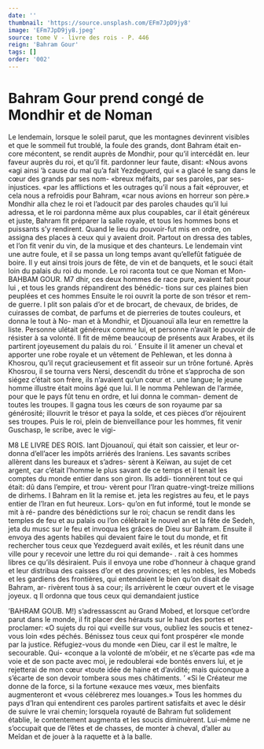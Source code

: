 ```yaml
---
date: ''
thumbnail: 'https://source.unsplash.com/EFm7JpD9jy8'
image: 'EFm7JpD9jy8.jpeg'
source: tome V - livre des rois - P. 446
reign: 'Bahram Gour'
tags: []
order: '002'
---
```


# Bahram Gour prend congé de Mondhir et de Noman

Le lendemain, lorsque le soleil parut, que les montagnes devinrent visibles et que le sommeil fut troublé, la foule des grands, dont Bahram était en-
core mécontent, se rendit auprès de Mondhir, pour qu’il intercédât en. leur faveur auprès du roi, et
qu’il fit. pardonner leur faute, disant: «Nous avons «agi ainsi ’à cause du mal qu’a fait Yezdeguerd, qui
« a glacé le sang dans le cœur des grands par ses nom- «breux méfaits, par ses paroles, par ses-injustices. «par les afflictions et les outrages qu’il nous a fait «éprouver, et cela nous a refroidis pour Bahram, «car nous avions en horreur son père.» Mondhir alla chez le roi et l’adoucit par des paroles chaudes qu’il lui adressa, et le roi pardonna même aux plus coupables, car il était généreux et juste,
Bahram fit préparer la salle royale, et tous les hommes bons et puissants s’y rendirent. Quand le lieu du pouvoir-fut mis en ordre, on assigna des places à ceux qui y avaient droit. Partout on dressa des tables, et l’on fit venir du vin, de la musique et des chanteurs. Le lendemain vint une autre foule, et il se passa un long temps avant qu’ellefût fatiguée
de boire. Il y eut ainsi trois jours de fête, de vin et de banquets, et le souci était loin du palais du roi
du monde. Le roi raconta tout ce que Noman et Mon-
BAHBAM GOUR. M7 dhir, ces deux hommes de race pure, avaient fait
pour lui , et tous les grands répandirent des bénédic- tions sur ces plaines bien peuplées et ces hommes
Ensuite le roi ouvrit la porte de son trésor et rem- de guerre. l
plit son palais d’or et de brocart, de chevaux, de brides, de cuirasses de combat, de parfums et de pierreries de toutes couleurs, et donna le tout à No- man et à Mondhir, et Djouanouï alla leur en remettre
la liste. Personne ulétait généreux comme lui, et personne n’avait le pouvoir de résister à sa volonté.
Il fit de même beaucoup de présents aux Arabes, et ils partirent joyeusement du palais du roi. ’
Ensuite il lit amener un cheval et apporter une robe royale et un vêtement de Pehlewan, et les donna à Khosrou, qu’il reçut gracieusement et fit asseoir
sur un trône fortuné. Après Khosrou, il se tourna
vers Nersi, descendit du trône et s’approcha de son
siégez c’était son frère, ils n’avaient qu’un cœur et
. une langue; le jeune homme illustre était moins âgé
que lui. Il le nomma Pehlewan de l’armée, pour que
le pays fût tenu en ordre, et lui donna le comman- dement de toutes les troupes. ll gagna tous les cœurs de son royaume par sa générosité; illouvrit le trésor
et paya la solde, et ces pièces d’or réjouirent ses troupes.
Puis le roi, plein de bienveillance pour les hommes, fit venir Guschasp, le scribe, avec le vigi-

M8 LE LIVRE DES ROIS.
lant Djouanouï, qui était son caissier, et leur or- donna d’ell’acer les impôts arriérés des lraniens. Les
savants scribes allèrent dans les bureaux et s’adres-
sèrent à Keïwan, au sujet de cet argent, car c’était
l’homme le plus savant de ce temps et il tenait les
comptes du monde entier dans son giron. Ils addi- tionnèrent tout ce qui était: dû dans l’empire, et trou-
vèrent pour l’Iran quatre-vingt-treize millions de
dirhems. I
Bahram en lit la remise et. jeta les registres au
feu, et le pays entier de l’lran en fut heureux. Lors- qu’on en fut informé, tout le monde se mit à ré- pandre des bénédictions sur le roi; chacun se rendit dans les temples de feu et au palais ou l’on célébrait
le nouvel an et la fête de Sedeh, jeta du musc sur le feu et invoqua les grâces de Dieu sur Bahram.
Ensuite il envoya des agents habiles qui devaient faire le tout du monde, et fit rechercher tous ceux que Yezdeguerd avait exilés, et les réunit dans une
ville pour y recevoir une lettre du roi qui demande- . rait à ces hommes libres ce qu’ils désiraient.
Puis il envoya une robe d’honneur à chaque grand
et leur distribua des caisses d’or et des provinces; et les nobles, les Mobeds et les gardiens des frontières, qui entendaient le bien qu’on disait de Bahram, ar- rivèrent tous à sa cour; ils arrivèrent le cœur ouvert
et le visage joyeux. q
Il ordonna que tous ceux qui demandaient justice

’BAHRAM GOUB. M!) s’adressasscnt au Grand Mobed, et lorsque cet’ordre
parut dans le monde, il fit placer des hérauts sur le haut des portes et proclamer: «O sujets du roi qui «veille sur vous, oubliez les soucis et tenez-vous loin «des péchés. Bénissez tous ceux qui font prospérer
«le monde par la justice. Réfugiez-vous du monde
«en Dieu, car il est le maître, le secourable. Qui- «conque a la volonté de m’obéir, et ne s’écarte pas
«de ma voie et de son pacte avec moi, je redoublerai «de bontés envers lui, et je rejetterai de mon cœur «toute idée de haine et d’avidité; mais quiconque
a s’écarte de son devoir tombera sous mes châtiments. ’
«Si le Créateur me donne de la force, si la fortune «exauce mes vœux, mes bienfaits augmenteront et «vous célébrerez mes louanges.» Tous les hommes
du pays d’Iran qui entendirent ces paroles partirent satisfaits et avec le désir de suivre le vrai chemin; lorsquela royauté de Bahram fut solidement établie,
le contentement augmenta et les soucis diminuèrent. Lui-même ne s’occupait que de l’êtes et de chasses,
de monter à cheval, d’aller au Meîdan et de jouer à la raquette et à la balle.
